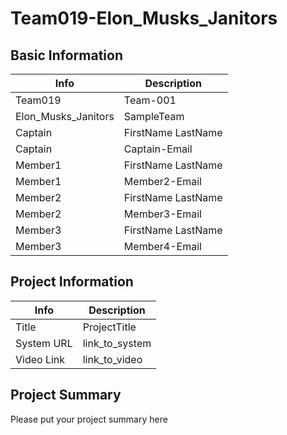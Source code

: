 # Team019-Elon_Musks_Janitors

## Basic Information

|   Info      |        Description     |
| ----------- | ---------------------- |
| Team019      |         Team-001       |
| Elon_Musks_Janitors    |        SampleTeam      |
| Captain     |   FirstName LastName   |
| Captain     |      Captain-Email     |
| Member1     |   FirstName LastName   |
| Member1     |      Member2-Email     |
| Member2     |   FirstName LastName   |
| Member2     |      Member3-Email     |
| Member3     |   FirstName LastName   |
| Member3     |      Member4-Email     |

## Project Information

|   Info      |        Description     |
| ----------- | ---------------------- |
|  Title      |       ProjectTitle     |
| System URL  |      link_to_system    |
| Video Link  |      link_to_video     |

## Project Summary
Please put your project summary here